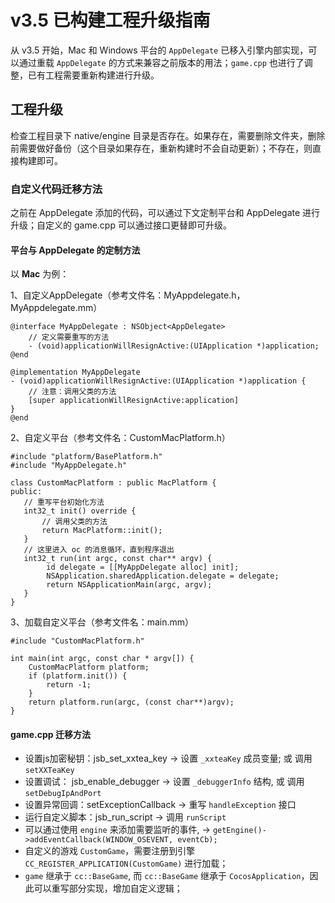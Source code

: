 # v3.5 已构建工程升级指南

从 v3.5 开始，Mac 和 Windows 平台的 `AppDelegate` 已移入引擎内部实现，可以通过重载 `AppDelegate` 的方式来兼容之前版本的用法；`game.cpp` 也进行了调整，已有工程需要重新构建进行升级。

## 工程升级

检查工程目录下 native/engine 目录是否存在。如果存在，需要删除文件夹，删除前需要做好备份（这个目录如果存在，重新构建时不会自动更新）；不存在，则直接构建即可。

### 自定义代码迁移方法

之前在 AppDelegate 添加的代码，可以通过下文定制平台和 AppDelegate 进行升级；自定义的 game.cpp 可以通过接口更替即可升级。

#### 平台与 AppDelegate 的定制方法

以 **Mac** 为例：

1、自定义AppDelegate（参考文件名：MyAppdelegate.h，MyAppdelegate.mm）

```
@interface MyAppDelegate : NSObject<AppDelegate>
    // 定义需要重写的方法
    - (void)applicationWillResignActive:(UIApplication *)application;
@end

@implementation MyAppDelegate
- (void)applicationWillResignActive:(UIApplication *)application {
    // 注意：调用父类的方法
    [super applicationWillResignActive:application]
}
@end
```

2、自定义平台（参考文件名：CustomMacPlatform.h）

```
#include "platform/BasePlatform.h"
#include "MyAppDelegate.h"

class CustomMacPlatform : public MacPlatform {
public:
   // 重写平台初始化方法
   int32_t init() override {
       // 调用父类的方法
       return MacPlatform::init();
   }
   // 这里进入 oc 的消息循环，直到程序退出
   int32_t run(int argc, const char** argv) {
        id delegate = [[MyAppDelegate alloc] init];
        NSApplication.sharedApplication.delegate = delegate;
        return NSApplicationMain(argc, argv);
   }
}
```

3、加载自定义平台（参考文件名：main.mm）

```
#include "CustomMacPlatform.h"

int main(int argc, const char * argv[]) {
    CustomMacPlatform platform; 
    if (platform.init()) {
        return -1;
    }
    return platform.run(argc, (const char**)argv); 
}
```

#### game.cpp 迁移方法

- 设置js加密秘钥：jsb_set_xxtea_key  -> 设置 `_xxteaKey` 成员变量; 或 调用 `setXXTeaKey`
- 设置调试： jsb_enable_debugger     -> 设置 `_debuggerInfo` 结构, 或 调用 `setDebugIpAndPort`
- 设置异常回调：setExceptionCallback  -> 重写 `handleException` 接口
- 运行自定义脚本：jsb_run_script      -> 调用 `runScript`
- 可以通过使用 `engine` 来添加需要监听的事件, -> `getEngine()->addEventCallback(WINDOW_OSEVENT, eventCb);`
- 自定义的游戏 `CustomGame`，需要注册到引擎 `CC_REGISTER_APPLICATION(CustomGame)` 进行加载；
- `game` 继承于 `cc::BaseGame`, 而 `cc::BaseGame` 继承于 `CocosApplication`，因此可以重写部分实现，增加自定义逻辑；
